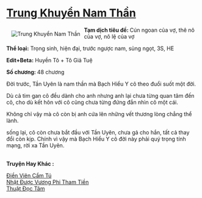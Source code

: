 <a href="https://utruyen.com/trung-khuyen-nam-than/10686/" title="Trung Khuyển Nam Thần"><h1>Trung Khuyển Nam Thần</h1></a><div style="display:table"><img align="right" style="float: left; padding: 10px;" src="https://utruyen.com/images/story/200x260/trung-khuyen-nam-than.jpg" alt="Trung Khuyển Nam Thần"><b>Tạm dịch tiêu đề: </b>Cún ngoan của vợ, thê nô của vợ, nô lệ của vợ<b><p></p>Thể loại:</b> Trọng sinh, hiện đại, trước ngược nam, sủng ngọt, 3S, HE<p></p><b>Edit+Beta:</b> Huyền Tô + Tô Giả Tuệ<p></p><b>Số chương: </b>48 chương<p></p>Đời trước, Tần Uyên là nam thần mà Bạch Hiểu Y cô theo đuổi suốt một đời.<p></p>Dù cả tim gan cô đều dành cho anh nhưng anh lại chưa từng quan tâm đến cô, cho dù kết hôn với cô cũng chưa từng đứng đắn nhìn cô một cái.<p></p>Không chỉ vậy mà cô còn bị anh cứa lên những vết thương lòng chẳng thể lành.<p></p>sống lại, cô còn chưa bắt đầu với Tần Uyên, chưa gả cho hắn, tất cả thay đổi còn kịp. Chính vì vậy mà Bạch Hiểu Y cô đời này phải quý trọng tính mạng, rời xa Tần Uyên.</div><p><br><b>Truyện Hay Khác :</b></p><a href="https://www.flickr.com/photos/183745219@N08/48980940291/" alt="Điền Viên Cẩm Tú">Điền Viên Cẩm Tú</a><br/><a href="https://github.com/quanluxury/ngontinhhot/tree/master/truyenhay/19131/" alt="Nhặt Được Vương Phi Tham Tiền">Nhặt Được Vương Phi Tham Tiền</a><br/><a href="https://github.com/quanluxury/truyenhot/tree/master/truyenhay/16037/" alt="Thuật Đọc Tâm">Thuật Đọc Tâm</a><br/>